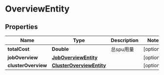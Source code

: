 
# OverviewEntity

## Properties
Name | Type | Description | Notes
------------ | ------------- | ------------- | -------------
**totalCost** | **Double** | 总spu用量 |  [optional]
**jobOverview** | [**JobOverviewEntity**](JobOverviewEntity.md) |  |  [optional]
**clusterOverview** | [**ClusterOverviewEntity**](ClusterOverviewEntity.md) |  |  [optional]



